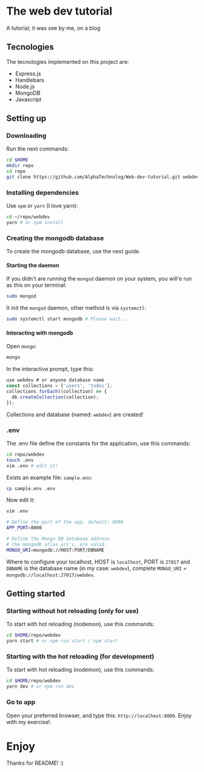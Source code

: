 # The web dev tutorial

A tutorial; it was see by me, on a blog 

## Tecnologies

The tecnologies implemented on this project are:

- Express.js
- Handlebars
- Node.js
- MongoDB
- Javascript

## Setting up

### Downloading

Run the next commands:

```sh
cd $HOME
mkdir repo
cd repo
git clone https://github.com/AlphaTechnolog/Web-dev-tutorial.git webdev
```

### Installing dependencies

Use `npm` or `yarn` (I love yarn):

```sh
cd ~/repo/webdev
yarn # or npm install
```

### Creating the mongodb database

To create the mongodb database, use the next guide.

#### Starting the daemon

If you didn't are running the `mongod` daemon on your system,
you will'e run as this on your terminal:

```sh
sudo mongod
```

It init the `mongod` daemon, other method is via `systemctl`:

```sh
sudo systemctl start mongodb # Please wait...
```

#### Interacting with mongodb

Open `mongo`:

```sh
mongo
```

In the interactive prompt, type this:

```js
use webdev # or anyone database name
const collections = ['users', 'todos'];
collections.forEach((collection) => {
  db.createCollection(collection);
});
```

Collections and database (named: `webdev`) are created!

### .env

The .env file define the constants for the application, use this commands:

```sh
cd repo/webdev
touch .env
vim .env # edit it!
```

Exists an example file: `sample.env`:

```sh
cp sample.env .env
```

Now edit it:

```sh
vim .env
```

```sh
# Define the port of the app, default: 8000
APP_PORT=8000

# Define the Mongo DB database address
# the mongodb atlas uri's, are valid.
MONGO_URI=mongodb://HOST:PORT/DBNAME
```

Where to configure your localhost, HOST is `localhost`,
PORT is `27017` and `DBNAME` is the database name (in my case: `webdev`),
complete `MONGO_URI` = `mongodb://localhost:27017/webdev`.

## Getting started

### Starting without hot reloading (only for use)

To start with hot reloading (nodemon), use this commands:

```sh
cd $HOME/repo/webdev
yarn start # or npm run start / npm start
```

### Starting with the hot reloading (for development)

To start with hot reloading (nodemon), use this commands:

```sh
cd $HOME/repo/webdev
yarn dev # or npm run dev
```

### Go to app

Open your preferred browser, and type this: `http://localhost:8000`. Enjoy
with my exercise!.

# Enjoy

Thanks for README! :)
